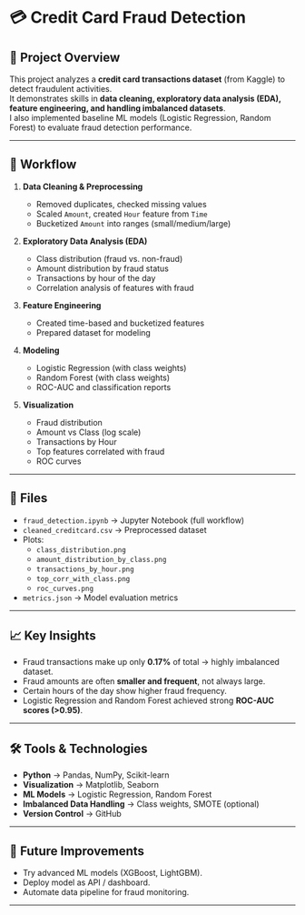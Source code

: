 # 💳 Credit Card Fraud Detection

## 📌 Project Overview
This project analyzes a **credit card transactions dataset** (from Kaggle) to detect fraudulent activities.  
It demonstrates skills in **data cleaning, exploratory data analysis (EDA), feature engineering, and handling imbalanced datasets**.  
I also implemented baseline ML models (Logistic Regression, Random Forest) to evaluate fraud detection performance.

---

## 🚀 Workflow
1. **Data Cleaning & Preprocessing**
   - Removed duplicates, checked missing values
   - Scaled `Amount`, created `Hour` feature from `Time`
   - Bucketized `Amount` into ranges (small/medium/large)

2. **Exploratory Data Analysis (EDA)**
   - Class distribution (fraud vs. non-fraud)
   - Amount distribution by fraud status
   - Transactions by hour of the day
   - Correlation analysis of features with fraud

3. **Feature Engineering**
   - Created time-based and bucketized features
   - Prepared dataset for modeling

4. **Modeling**
   - Logistic Regression (with class weights)
   - Random Forest (with class weights)
   - ROC-AUC and classification reports

5. **Visualization**
   - Fraud distribution  
   - Amount vs Class (log scale)  
   - Transactions by Hour  
   - Top features correlated with fraud  
   - ROC curves  

---

## 📂 Files
- `fraud_detection.ipynb` → Jupyter Notebook (full workflow)  
- `cleaned_creditcard.csv` → Preprocessed dataset  
- Plots:  
  - `class_distribution.png`  
  - `amount_distribution_by_class.png`  
  - `transactions_by_hour.png`  
  - `top_corr_with_class.png`  
  - `roc_curves.png`  
- `metrics.json` → Model evaluation metrics  

---

## 📈 Key Insights
- Fraud transactions make up only **0.17%** of total → highly imbalanced dataset.  
- Fraud amounts are often **smaller and frequent**, not always large.  
- Certain hours of the day show higher fraud frequency.  
- Logistic Regression and Random Forest achieved strong **ROC-AUC scores (>0.95)**.  

---

## 🛠 Tools & Technologies
- **Python** → Pandas, NumPy, Scikit-learn  
- **Visualization** → Matplotlib, Seaborn  
- **ML Models** → Logistic Regression, Random Forest  
- **Imbalanced Data Handling** → Class weights, SMOTE (optional)  
- **Version Control** → GitHub  

---

## 📌 Future Improvements
- Try advanced ML models (XGBoost, LightGBM).  
- Deploy model as API / dashboard.  
- Automate data pipeline for fraud monitoring.  

---

